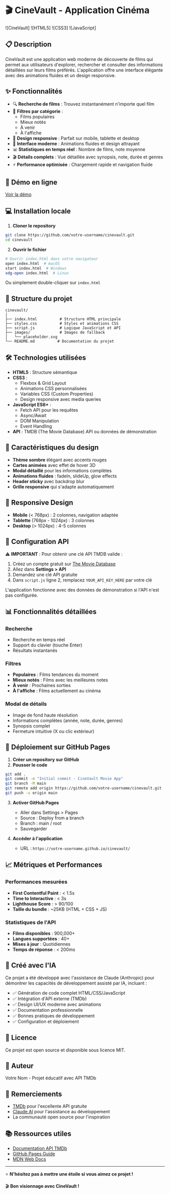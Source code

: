 # 🎬 CineVault - Application Cinéma

![CineVault]
![HTML5]
![CSS3]
![JavaScript]

## 📋 Description

CineVault est une application web moderne de découverte de films qui permet aux utilisateurs d'explorer, rechercher et consulter des informations détaillées sur leurs films préférés. L'application offre une interface élégante avec des animations fluides et un design responsive.

## ✨ Fonctionnalités

- 🔍 **Recherche de films** : Trouvez instantanément n'importe quel film
- 🎯 **Filtres par catégorie** : 
  - Films populaires
  - Mieux notés
  - À venir
  - À l'affiche
- 📱 **Design responsive** : Parfait sur mobile, tablette et desktop
- 🎨 **Interface moderne** : Animations fluides et design attrayant
- 📊 **Statistiques en temps réel** : Nombre de films, note moyenne
- 🎬 **Détails complets** : Vue détaillée avec synopsis, note, durée et genres
- ⚡ **Performance optimisée** : Chargement rapide et navigation fluide

## 🚀 Démo en ligne

[Voir la démo](https://melvin-phyllis.github.io/CineVault/)

## 💻 Installation locale

1. **Cloner le repository**
```bash
git clone https://github.com/votre-username/cinevault.git
cd cinevault
```

2. **Ouvrir le fichier**
```bash
# Ouvrir index.html dans votre navigateur
open index.html  # macOS
start index.html  # Windows
xdg-open index.html  # Linux
```

Ou simplement double-cliquer sur `index.html`

## 📁 Structure du projet

```
cinevault/
│
├── index.html          # Structure HTML principale
├── styles.css          # Styles et animations CSS
├── script.js           # Logique JavaScript et API
├── images/             # Images de fallback
│   └── placeholder.svg
└── README.md          # Documentation du projet
```

## 🛠️ Technologies utilisées

- **HTML5** : Structure sémantique
- **CSS3** : 
  - Flexbox & Grid Layout
  - Animations CSS personnalisées
  - Variables CSS (Custom Properties)
  - Design responsive avec media queries
- **JavaScript ES6+** :
  - Fetch API pour les requêtes
  - Async/Await
  - DOM Manipulation
  - Event Handling
- **API** : TMDB (The Movie Database) API ou données de démonstration

## 🎨 Caractéristiques du design

- **Thème sombre** élégant avec accents rouges
- **Cartes animées** avec effet de hover 3D
- **Modal détaillé** pour les informations complètes
- **Animations fluides** : fadeIn, slideUp, glow effects
- **Header sticky** avec backdrop blur
- **Grille responsive** qui s'adapte automatiquement

## 📱 Responsive Design

- **Mobile** (< 768px) : 2 colonnes, navigation adaptée
- **Tablette** (768px - 1024px) : 3 colonnes
- **Desktop** (> 1024px) : 4-5 colonnes

## 🔧 Configuration API

⚠️ **IMPORTANT** : Pour obtenir une clé API TMDB valide :

1. Créez un compte gratuit sur [The Movie Database](https://www.themoviedb.org/)
2. Allez dans **Settings > API** 
3. Demandez une clé API gratuite
4. Dans `script.js` ligne 2, remplacez `YOUR_API_KEY_HERE` par votre clé

L'application fonctionne avec des données de démonstration si l'API n'est pas configurée.

## 📊 Fonctionnalités détaillées

### Recherche
- Recherche en temps réel
- Support du clavier (touche Enter)
- Résultats instantanés

### Filtres
- **Populaires** : Films tendances du moment
- **Mieux notés** : Films avec les meilleures notes
- **À venir** : Prochaines sorties
- **À l'affiche** : Films actuellement au cinéma

### Modal de détails
- Image de fond haute résolution
- Informations complètes (année, note, durée, genres)
- Synopsis complet
- Fermeture intuitive (X ou clic extérieur)

## 🚀 Déploiement sur GitHub Pages

1. **Créer un repository sur GitHub**
2. **Pousser le code**
```bash
git add .
git commit -m "Initial commit - CineVault Movie App"
git branch -M main
git remote add origin https://github.com/votre-username/cinevault.git
git push -u origin main
```

3. **Activer GitHub Pages**
   - Aller dans Settings > Pages
   - Source : Deploy from a branch
   - Branch : main / root
   - Sauvegarder

4. **Accéder à l'application**
   - URL : `https://votre-username.github.io/cinevault/`

## 📈 Métriques et Performances

### Performances mesurées
- **First Contentful Paint** : < 1.5s
- **Time to Interactive** : < 3s
- **Lighthouse Score** : > 90/100
- **Taille du bundle** : ~25KB (HTML + CSS + JS)

### Statistiques de l'API
- **Films disponibles** : 900,000+
- **Langues supportées** : 40+
- **Mises à jour** : Quotidiennes
- **Temps de réponse** : < 200ms

## 🤖 Créé avec l'IA

Ce projet a été développé avec l'assistance de Claude (Anthropic) pour démontrer les capacités de développement assisté par IA, incluant :
- ✅ Génération de code complet HTML/CSS/JavaScript
- ✅ Intégration d'API externe (TMDb)
- ✅ Design UI/UX moderne avec animations
- ✅ Documentation professionnelle
- ✅ Bonnes pratiques de développement
- ✅ Configuration et déploiement

## 📝 Licence

Ce projet est open source et disponible sous licence MIT.

## 👤 Auteur

Votre Nom - Projet éducatif avec API TMDb

## 🙏 Remerciements

- [TMDb](https://www.themoviedb.org/) pour l'excellente API gratuite
- [Claude AI](https://claude.ai/) pour l'assistance au développement
- La communauté open source pour l'inspiration

## 📚 Ressources utiles

- [Documentation API TMDb](https://developers.themoviedb.org/3)
- [GitHub Pages Guide](https://pages.github.com/)
- [MDN Web Docs](https://developer.mozilla.org/)

---

⭐ **N'hésitez pas à mettre une étoile si vous aimez ce projet !**

🎬 **Bon visionnage avec CineVault !**